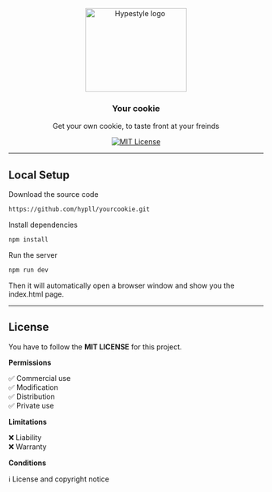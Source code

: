<p align="center">
  <a href="https://www.yourcookie.ml">
    <img src="https://www.yourcookie.ml/assets/cookie.png" alt="Hypestyle logo" width="200" height="165">
  </a>
</p>

<h3 align="center">Your cookie</h3>

<p align="center">
  Get your own cookie, to taste front at your freinds

  <br>

<div align="center">

[![MIT License](https://img.shields.io/apm/l/atomic-design-ui.svg?style=plastic)](https://github.com/lassev05/imagemagik/blob/master/LICENSE)

</div>

---

## Local Setup

Download the source code

```bash
https://github.com/hypll/yourcookie.git
```

Install dependencies

```bash
npm install
```

Run the server

```bash
npm run dev
```

Then it will automatically open a browser window and show you the index.html page.

---

## License

You have to follow the **MIT LICENSE** for this project.

**Permissions**

✅ Commercial use <br>
✅ Modification <br>
✅ Distribution <br>
✅ Private use <br>

**Limitations**

❌ Liability <br>
❌ Warranty <br>

**Conditions**

ℹ️ License and copyright notice
